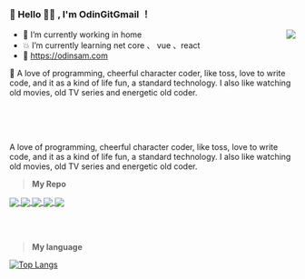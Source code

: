 ### 🌅 Hello 👋🏽 , I'm OdinGitGmail ！

<img align="right" src="https://github-readme-stats.vercel.app/api?username=odinGitGmail&count_private=true&show_icons=true&icon_color=CE1D2D&text_color=718096&bg_color=ffffff&hide_title=true" />
  
- 💪 I’m currently working in home
- 💥 I’m currently learning net core 、 vue 、react
- 📝 https://odinsam.com

💬  A love of programming, cheerful character coder, like toss, love to write code, and it as a kind of life fun, a standard technology. I also like watching old movies, old TV series and energetic old coder.
<!-- Here are some ideas to get you started:

🔭 I’m currently working on ...
🌱 I’m currently learning ...
👯 I’m looking to collaborate on ...
🤔 I’m looking for help with ...
💬 Ask me about ...
📫 How to reach me: ...
😄 Pronouns: ...
⚡ Fun fact: ... -->

<br />
<br />
<br />

A love of programming, cheerful character coder, like toss, love to write code, and it as a kind of life fun, a standard technology. I also like watching old movies, old TV series and energetic old coder.

> **My Repo**

<a href="https://github.com/odinGitGmail/Cola.ColaCache">
  <img align="center" src="https://github-readme-stats.vercel.app/api/pin/?username=odinGitGmail&repo=Cola.ColaCache" />
</a>
<a href="https://github.com/odinGitGmail/Cola.ColaEF">
  <img align="center" src="https://github-readme-stats.vercel.app/api/pin/?username=odinGitGmail&repo=Cola.ColaEF" />
</a>
<a href="https://github.com/odinGitGmail/AutoCreateChangelog">
  <img align="center" src="https://github-readme-stats.vercel.app/api/pin/?username=odinGitGmail&repo=AutoCreateChangelog" />
</a>
<a href="https://github.com/odinGitGmail/learn-vue2.0">
  <img align="center" src="https://github-readme-stats.vercel.app/api/pin/?username=odinGitGmail&repo=learn-vue2.0" />
</a>
<a href="https://github.com/odinGitGmail/odin-vsce-sundry">
  <img align="center" src="https://github-readme-stats.vercel.app/api/pin/?username=odinGitGmail&repo=odin-vsce-sundry" />
</a>

<br /><br />

> **My language**
> 
[![Top Langs](https://github-readme-stats.vercel.app/api/top-langs/?username=odinGitGmail&layout=compact)](https://github.com/odinGitGmail/github-readme-stats)
